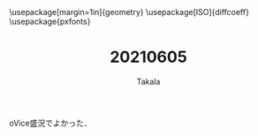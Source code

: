﻿---
title: 20210605
yesterday: 20210604
tomorrow: 20210606
days: 526
author: Takala
header-includes:
  - \usepackage[margin=1in]{geometry}
  - \usepackage[ISO]{diffcoeff}
  - \usepackage{pxfonts}
---


oVice盛況でよかった．

